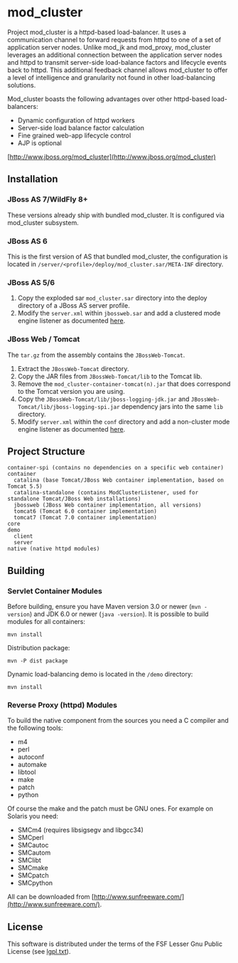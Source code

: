 mod_cluster
===========

Project mod_cluster is a httpd-based load-balancer. It uses a communication channel to forward
requests from httpd to one of a set of application server nodes. Unlike mod_jk and mod_proxy,
mod_cluster leverages an additional connection between the application server nodes and httpd
to transmit server-side load-balance factors and lifecycle events back to httpd. This additional
feedback channel allows mod_cluster to offer a level of intelligence and granularity not found in
other load-balancing solutions.

Mod_cluster boasts the following advantages over other httpd-based load-balancers:

* Dynamic configuration of httpd workers
* Server-side load balance factor calculation
* Fine grained web-app lifecycle control
* AJP is optional

[http://www.jboss.org/mod_cluster](http://www.jboss.org/mod_cluster)


Installation
------------

### JBoss AS 7/WildFly 8+

These versions already ship with bundled mod_cluster. It is configured via mod_cluster
subsystem.


### JBoss AS 6

This is the first version of AS that bundled mod_cluster, the configuration is located in
`/server/<profile>/deploy/mod_cluster.sar/META-INF` directory.


### JBoss AS 5/6

1. Copy the exploded sar `mod_cluster.sar` directory into the deploy directory
   of a JBoss AS server profile.
2. Modify the `server.xml` within `jbossweb.sar` and add a clustered mode engine
   listener as documented [here](http://docs.jboss.org/mod_cluster/1.2.0/html/Quick_Start_Guide.html).


### JBoss Web / Tomcat

The `tar.gz` from the assembly contains the `JBossWeb-Tomcat`.

1. Extract the `JBossWeb-Tomcat` directory.
2. Copy the JAR files from `JBossWeb-Tomcat/lib` to the Tomcat lib.
3. Remove the `mod_cluster-container-tomcat(n).jar` that does correspond to
   the Tomcat version you are using.
3. Copy the `JBossWeb-Tomcat/lib/jboss-logging-jdk.jar` and `JBossWeb-Tomcat/lib/jboss-logging-spi.jar`
   dependency jars into the same `lib` directory.
4. Modify `server.xml` within the `conf` directory and add a non-cluster mode
   engine listener as documented [here](http://docs.jboss.org/mod_cluster/1.2.0/html/Quick_Start_Guide.html).


Project Structure
-----------------

```
container-spi (contains no dependencies on a specific web container)
container
  catalina (base Tomcat/JBoss Web container implementation, based on Tomcat 5.5)
  catalina-standalone (contains ModClusterListener, used for standalone Tomcat/JBoss Web installations)
  jbossweb (JBoss Web container implementation, all versions)
  tomcat6 (Tomcat 6.0 container implementation)
  tomcat7 (Tomcat 7.0 container implementation)
core
demo
  client
  server
native (native httpd modules)
```


Building
--------

### Servlet Container Modules

Before building, ensure you have Maven version 3.0 or newer (`mvn -version`) and JDK 6.0 or newer (`java -version`). 
It is possible to build modules for all containers:

    mvn install

Distribution package:

    mvn -P dist package

Dynamic load-balancing demo is located in the `/demo` directory:

    mvn install

### Reverse Proxy (httpd) Modules

To build the native component from the sources you need a C compiler and the following tools:
* m4
* perl
* autoconf
* automake
* libtool
* make
* patch
* python

Of course the make and the patch must be GNU ones. For example on Solaris you need:
* SMCm4 (requires libsigsegv and libgcc34)
* SMCperl
* SMCautoc
* SMCautom
* SMClibt
* SMCmake
* SMCpatch
* SMCpython

All can be downloaded from [http://www.sunfreeware.com/](http://www.sunfreeware.com/).


License
-------

This software is distributed under the terms of the FSF Lesser Gnu Public License (see [lgpl.txt](lgpl.txt)).

